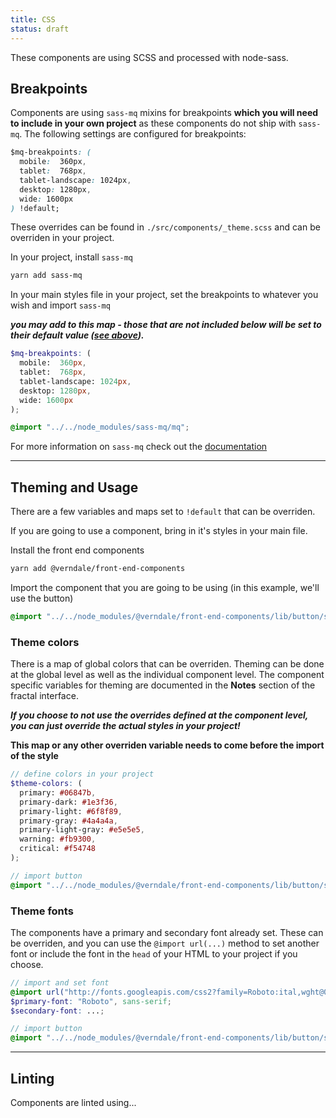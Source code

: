 ```yaml
---
title: CSS
status: draft
---
```


These components are using SCSS and processed with node-sass.

## Breakpoints
Components are using `sass-mq` mixins for breakpoints **which you will need to include in your own project** as these components do not ship with `sass-mq`. The following settings are configured for breakpoints:
<a name="breakpoint-defaults"></a>
```css
$mq-breakpoints: (
  mobile:  360px,
  tablet:  768px,
  tablet-landscape: 1024px,
  desktop: 1280px,
  wide: 1600px
) !default;
```
These overrides can be found in `./src/components/_theme.scss` and can be overriden in your project.

In your project, install `sass-mq`
```bash
yarn add sass-mq
```

In your main styles file in your project, set the breakpoints to whatever you wish and import `sass-mq`

***you may add to this map - those that are not included below will be set to their default value ([see above](#breakpoints)).***
```scss
$mq-breakpoints: (
  mobile:  360px,
  tablet:  768px,
  tablet-landscape: 1024px,
  desktop: 1280px,
  wide: 1600px
);

@import "../../node_modules/sass-mq/mq";
```

For more information on `sass-mq` check out the [documentation](https://www.npmjs.com/package/sass-mq#media-queries-with-superpowers)
_________

## Theming and Usage
There are a few variables and maps set to `!default` that can be overriden.

If you are going to use a component, bring in it's styles in your main file.

Install the front end components
```bash
yarn add @verndale/front-end-components
```

Import the component that you are going to be using (in this example, we'll use the button)
```scss
@import "../../node_modules/@verndale/front-end-components/lib/button/styles";
```

### Theme colors
There is a map of global colors that can be overriden. Theming can be done at the global level as well as the individual component level. The component specific variables for theming are documented in the **Notes** section of the fractal interface.

***If you choose to not use the overrides defined at the component level, you can just override the actual styles in your project!***

**This map or any other overriden variable needs to come before the import of the style**
```scss
// define colors in your project
$theme-colors: (
  primary: #06847b,
  primary-dark: #1e3f36,
  primary-light: #6f8f89,
  primary-gray: #4a4a4a,
  primary-light-gray: #e5e5e5,
  warning: #fb9300,
  critical: #f54748
);

// import button
@import "../../node_modules/@verndale/front-end-components/lib/button/styles";
```

### Theme fonts
The components have a primary and secondary font already set.
These can be overriden, and you can use the `@import url(...)` method to set another font or include the font in the `head` of your HTML to your project if you choose.
```scss
// import and set font
@import url("http://fonts.googleapis.com/css2?family=Roboto:ital,wght@0,100;0,300;1,100&display=swap");
$primary-font: "Roboto", sans-serif;
$secondary-font: ...;

// import button
@import "../../node_modules/@verndale/front-end-components/lib/button/styles";
```

_________

## Linting
Components are linted using...

